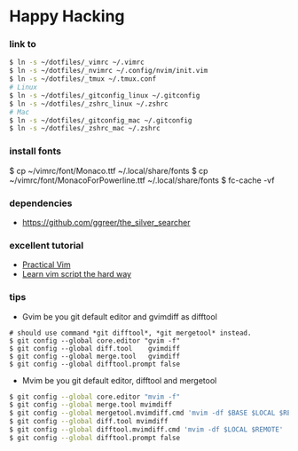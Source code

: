# Happy Hacking #

### link to ###

```sh
$ ln -s ~/dotfiles/_vimrc ~/.vimrc
$ ln -s ~/dotfiles/_nvimrc ~/.config/nvim/init.vim
$ ln -s ~/dotfiles/_tmux ~/.tmux.conf
# Linux
$ ln -s ~/dotfiles/_gitconfig_linux ~/.gitconfig
$ ln -s ~/dotfiles/_zshrc_linux ~/.zshrc
# Mac
$ ln -s ~/dotfiles/_gitconfig_mac ~/.gitconfig
$ ln -s ~/dotfiles/_zshrc_mac ~/.zshrc
```

### install fonts ###

$ cp ~/vimrc/font/Monaco.ttf ~/.local/share/fonts
$ cp ~/vimrc/font/MonacoForPowerline.ttf ~/.local/share/fonts
$ fc-cache -vf

### dependencies ###

+ https://github.com/ggreer/the_silver_searcher

### excellent tutorial ###

+ [Practical Vim](https://www.amazon.com/dp/1680501275/ref=olp_product_details?_encoding=UTF8&me=)
+ [Learn vim script the hard way](http://learnvimscriptthehardway.stevelosh.com/)

### tips ###

+ Gvim be you git default editor and gvimdiff as difftool

```
# should use command *git difftool*, *git mergetool* instead.
$ git config --global core.editor "gvim -f"
$ git config --global diff.tool    gvimdiff
$ git config --global merge.tool   gvimdiff
$ git config --global difftool.prompt false
```

+ Mvim be you git default editor, difftool and mergetool

```sh
$ git config --global core.editor "mvim -f"
$ git config --global merge.tool mvimdiff
$ git config --global mergetool.mvimdiff.cmd 'mvim -df $BASE $LOCAL $REMOTE $MERGED'
$ git config --global diff.tool mvimdiff
$ git config --global difftool.mvimdiff.cmd 'mvim -df $LOCAL $REMOTE'
$ git config --global difftool.prompt false
```
